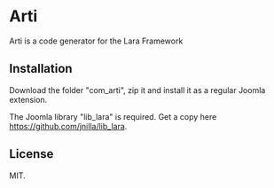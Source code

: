 # Arti

Arti is a code generator for the Lara Framework

## Installation

Download the folder "com_arti", zip it and install it as a regular Joomla extension.

The Joomla library "lib_lara" is required. Get a copy here https://github.com/jnilla/lib_lara.

## License

MIT.


